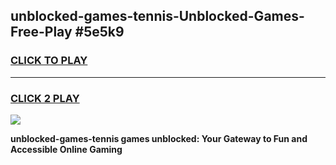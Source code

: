 
## unblocked-games-tennis-Unblocked-Games-Free-Play #5e5k9
<h3>
<a href="https://us.freeplayer.one?title=unblocked-games-tennis&ref=9M">CLICK TO PLAY</a></h3>
<hr>

<h3>
<a href="https://us.freeplayer.one?title=unblocked-games-tennis&ref=9M">CLICK 2 PLAY</a>
  
</h3>

<a href="https://us.freeplayer.one?title=unblocked-games-tennis&ref=9M"><img src="https://clearcache.store/games.png"></a>


**unblocked-games-tennis games unblocked: Your Gateway to Fun and Accessible Online Gaming**
